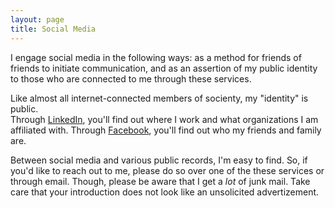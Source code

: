 ```yaml
---
layout: page
title: Social Media
---
```


I engage social media in the following ways: as a method for friends of friends to 
initiate communication, and as an assertion of my public identity to those 
who are connected to me through these services.

Like almost all internet-connected members of socienty, my "identity" is public.  
Through [LinkedIn](https://www.linkedin.com/in/cameroncking), you'll find out where 
I work and what organizations I am affiliated with.  Through 
[Facebook](https://www.facebook.com/cameroncking), you'll find out who my friends 
and family are.  

Between social media and various public records, I'm easy to find.
So, if you'd like to reach out to me, please do so over one of the these services or
through email.  Though, please be aware that I get a _lot_ of junk mail.  Take care
that your introduction does not look like an unsolicited advertizement.
